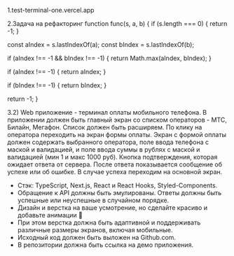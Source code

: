 1.test-terminal-one.vercel.app

2.Задача на рефакторинг
function func(s, a, b) {
if (s.length === 0) {
return -1;
}

const aIndex = s.lastIndexOf(a);
const bIndex = s.lastIndexOf(b);

if (aIndex !== -1 && bIndex !== -1) {
return Math.max(aIndex, bIndex);
}

if (aIndex !== -1) {
return aIndex;
}

if (bIndex !== -1) {
return bIndex;
}

return -1;
}

3.2) Web приложение - терминал оплаты мобильного телефона.
В приложении должен быть главный экран со списком операторов - МТС, Билайн,
Мегафон. Список должен быть расширяем. По клику на оператора переходить на
экран формы оплаты.
Экран с формой оплаты должен содержать выбранного оператора, поле ввода
телефона с маской и валидацией, и поле ввода суммы в рублях с маской и
валидацией (мин 1 и макс 1000 руб). Кнопка подтверждения, которая ожидает ответа
от сервера. После ответа показывается сообщение об успехе или об ошибке. В случае
успеха переходим на основной экран.
- Стэк: TypeScript, Next.js, React и React Hooks, Styled-Components.
- Обращение к API должны быть эмулированы. Ответы должны быть успешные
  или неуспешные в случайном порядке.
- Дизайн и верстка на ваше усмотрение, но сделайте красиво и добавьте
  анимации 💅
- При этом верстка должна быть адаптивной и поддерживать различные размеры
  экранов, включая мобильные.
- Исходный код должен быть выложен на Github.com.
- В репозитории должна быть ссылка на демо приложения.
